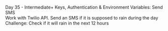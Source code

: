 Day 35 - Intermediate+ Keys, Authentication & Environment Variables: Send SMS  
Work with Twilio API. Send an SMS if it is supposed to rain during the day  
Challenge: Check if it will rain in the next 12 hours  
